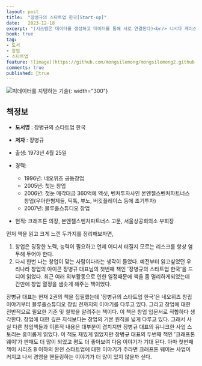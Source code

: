 ```yaml
---
layout: post
title:  "장병규의 스타트업 한국[Start-up]"
date:   2023-12-18
excerpt: "(시스템은 데이터를 생성하고 데이터를 통해 서로 연결된다)<br/> 니시다 케이스케 저"
book: true
tag:
- 도서
- 창업
- 스타트업
feature: ![image](https://github.com/mongsilemong/mongsilemong2.github.io/assets/70885010/d8c4a9c8-9d5a-48e5-bcce-c3203b480507)
comments: true
published: true
---
```


![빅데이터를 지탱하는 기술](https://github.com/mongsilemong/mongsilemong2.github.io/assets/70885010/d8c4a9c8-9d5a-48e5-bcce-c3203b480507){: width="300"} 

## 책정보
   - **도서명** : 장병규의 스타트업 한국
   - **저자** :  장병규

- 출생: 1973년 4월 25일
- 경력:
    - 1996년: 네오위즈 공동창업
    - 2005년: 첫눈 창업
    - 2006년: 첫눈 매각대금 360억에 엑싯, 벤처투자사인 본엔젤스벤처파트너스 창업(우아한형제들, 틱톡, 뷰노, 버킷플레이스 등에 초기투자)
    - 2007년: 블루홀스튜디오 창업
- 현직: 크래프톤 의장, 본엔젤스벤처파트너스 고문, 서울상공회의소 부회장

먼저 책을 읽고 크게 느낀 두가지를 정리해보자면,
1. 창업은 굉장한 노력, 능력이 필요하고 언제 어디서 터질지 모르는 리스크를 항상 염두해 두어야 한다.
2. 다시 한번 나는 창업이 맞는 사람이다라는 생각이 들었다.
예전부터 읽고싶었던 우리나라 창업의 아이콘 장병규 대표님의 첫번째 책인 '장병규의 스타트업 한국'을 드디어 읽었다. 최근 여러 외부활동으로 인한 일정때문에 책을 좀 멀리하게되었는데 간만에 창업 열정을 샘솟게 해주는 책이었다.

장병규 대표는 현재 2권의 책을 집필했는데 '장병규의 스타트업 한국'은 네오위즈 창립 이야기부터 블루홀스튜디오 창립 전까지의 이야기를 다루고 있다. 그리고 창업에 대한 전반적으로 필요한 기준 및 철학을 알려주는 책이다.
이 책은 창업 입문서로 적합하다 생각한다. 창업에 대한 깊은 지식보다는 창업의 기본 원칙을 넓게 다루고 있다. 그래서 사실 다른 창업책들과 이론적 내용은 대부분이 겹치지만 장병규 대표의 유니크한 사업 스토리는 흥미롭게 읽었다. 이 책도 재밌게 읽었지만 장병규 대표의 두번째 책인 '크래프톤 웨이'가 판매도 더 많이 되었고 평도 더 좋아보여 다음 이야기가 기대 된다. 아마 첫번째 책이 시리즈 B 이하의 완전 스타트업에 대한 이야기가 주라면 크래프톤 웨이는 사업이 커지고 나서 경영을 핸들링하는 이야기가 더 많이 있지 않을까 싶다. 
